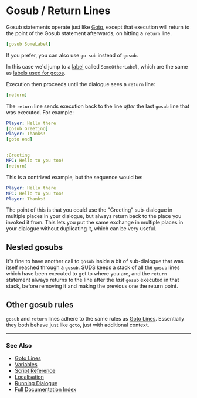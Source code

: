 # Gosub / Return Lines

Gosub statements operate just like [Goto](GotoLines.md), except that execution
will return to the point of the Gosub statement afterwards, on hitting a `return` line.


```yaml
[gosub SomeLabel]
```

If you prefer, you can also use `go sub` instead of `gosub`. 

In this case we'd jump to a [label](GotoLines.md#label-lines) called `SomeOtherLabel`, which are
the same as [labels used for gotos](GotoLines.md#label-lines).

Execution then proceeds until the dialogue sees a `return` line:

```yaml
[return]
```

The `return` line sends execution back to the line *after* the last `gosub` line
that was executed. For example:

```yaml
Player: Hello there
[gosub Greeting]
Player: Thanks!
[goto end]


:Greeting
NPC: Hello to you too!
[return]
```

This is a contrived example, but the sequence would be:

```yaml
Player: Hello there
NPC: Hello to you too!
Player: Thanks!
```

The point of this is that you could use the "Greeting" sub-dialogue in multiple 
places in your dialogue, but always return back to the place you invoked it from.
This lets you put the same exchange in multiple places in your dialogue without
duplicating it, which can be very useful.

## Nested gosubs

It's fine to have another call to `gosub` inside a bit of sub-dialogue that was
itself reached through a `gosub`. SUDS keeps a stack of all the `gosub` lines which
have been executed to get to where you are, and the `return` statement always returns to the
line after the *last* `gosub` executed in that stack, before removing it and
making the previous one the return point.


## Other gosub rules

`gosub` and `return` lines adhere to the same rules as [Goto Lines](GotoLines.md).
Essentially they both behave just like `goto`, just with additional context.



---

### See Also

* [Goto Lines](GotoLines.md)
* [Variables](Variables.md)
* [Script Reference](ScriptReference.md)
* [Localisation](Localisation.md)
* [Running Dialogue](RunningDialogue.md)
* [Full Documentation Index](../Index.md)


